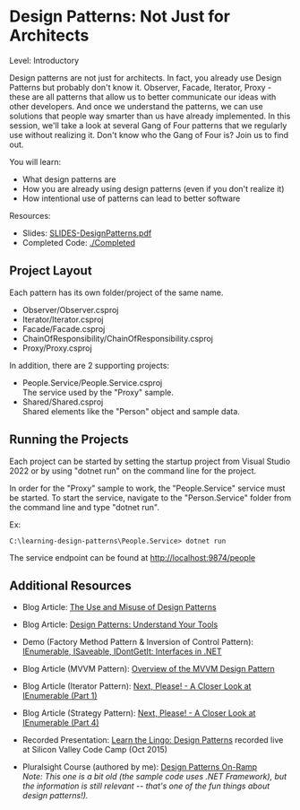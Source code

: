 # Design Patterns: Not Just for Architects  
Level: Introductory 

Design patterns are not just for architects. In fact, you already use Design Patterns but probably don't know it. Observer, Facade, Iterator, Proxy - these are all patterns that allow us to better communicate our ideas with other developers. And once we understand the patterns, we can use solutions that people way smarter than us have already implemented. In this session, we'll take a look at several Gang of Four patterns that we regularly use without realizing it. Don't know who the Gang of Four is? Join us to find out.  

You will learn:

* What design patterns are  
* How you are already using design patterns (even if you don't realize it)  
* How intentional use of patterns can lead to better software  

Resources:  

* Slides: [SLIDES-DesignPatterns.pdf](SLIDES-DesignPatterns.pdf)
* Completed Code: [./Completed](/Completed/)

## Project Layout  

Each pattern has its own folder/project of the same name.  

* Observer/Observer.csproj  
* Iterator/Iterator.csproj  
* Facade/Facade.csproj  
* ChainOfResponsibility/ChainOfResponsibility.csproj  
* Proxy/Proxy.csproj  

In addition, there are 2 supporting projects:  

* People.Service/People.Service.csproj  
The service used by the "Proxy" sample.  
* Shared/Shared.csproj  
Shared elements like the "Person" object and sample data.  

## Running the Projects  
Each project can be started by setting the startup project from Visual Studio 2022 or by using "dotnet run" on the command line for the project.  

In order for the "Proxy" sample to work, the "People.Service" service must be started. To start the service, navigate to the "Person.Service" folder from the command line and type "dotnet run".

Ex:
```
C:\learning-design-patterns\People.Service> dotnet run
```  

The service endpoint can be found at [http://localhost:9874/people](http://localhost:9874/people)

## Additional Resources  

* Blog Article: [The Use and Misuse of Design Patterns](http://jeremybytes.blogspot.com/2010/07/use-and-misuse-of-design-patterns.html)  

* Blog Article: [Design Patterns: Understand Your Tools](http://jeremybytes.blogspot.com/2012/05/design-patterns-understand-your-tools.html)  
* Demo (Factory Method Pattern & Inversion of Control Pattern): [IEnumerable, ISaveable, IDontGetIt: Interfaces in .NET](http://www.jeremybytes.com/Demos.aspx#INT)  
* Blog Article (MVVM Pattern): [Overview of the MVVM Design Pattern](http://www.jeremybytes.com/Demos.aspx#INT)  
* Blog Article (Iterator Pattern): [Next, Please! - A Closer Look at IEnumerable (Part 1)](http://jeremybytes.blogspot.com/2012/05/next-please-closer-look-at-ienumerable.html)  
* Blog Article (Strategy Pattern): [Next, Please! - A Closer Look at IEnumerable (Part 4)](http://jeremybytes.blogspot.com/2012/05/next-please-closer-look-at-ienumerable_24.html)  
* Recorded Presentation: [Learn the Lingo: Design Patterns](https://youtu.be/QmSf2FtPvKA) recorded live at Silicon Valley Code Camp (Oct 2015)  
* Pluralsight Course (authored by me): [Design Patterns On-Ramp](http://www.pluralsight.com/training/Courses/TableOfContents/design-patterns-on-ramp)  
*Note: This one is a bit old (the sample code uses .NET Framework), but the information is still relevant -- that's one of the fun things about design patterns!).*
